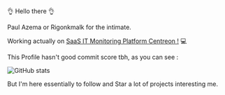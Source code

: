 :ok_hand: Hello there :ok_hand:

Paul Azema or Rigonkmalk for the intimate.

Working actually on [SaaS IT Monitoring Platform Centreon !](https://centreon.com) :computer:

This Profile hasn't good commit score tbh, as you can see :

![GitHub stats](https://github-readme-stats.vercel.app/api?username=rigonkmalk&count_private=true&show_icons=true&title_color=fff&icon_color=79ff97&text_color=9f9f9f&bg_color=151515)

But I'm here essentially to follow and Star a lot of projects interesting me.
